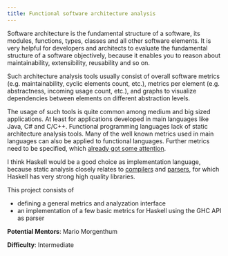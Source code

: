 ```yaml
---
title: Functional software architecture analysis
---
```

Software architecture is the fundamental structure of a software, its modules, functions, types, classes and all other software elements. It is very helpful for developers and architects to evaluate the fundamental structure of a software objectively, because it enables you to reason about maintainability, extensibility, reusability and so on.

Such architecture analysis tools usually consist of overall software metrics (e.g. maintainability, cyclic elements count, etc.), metrics per element (e.g. abstractness, incoming usage count, etc.), and graphs to visualize dependencies between elements on different abstraction levels.

The usage of such tools is quite common among medium and big sized applications. At least for applications developed in main languages like Java, C# and C/C++. Functional programming languages lack of static architecture analysis tools. Many of the well known metrics used in main languages can also be applied to functional languages. Further metrics need to be specified, which [already got some attention](https://pdfs.semanticscholar.org/01a5/89d90678bf828373ad2ca32aea50649f9122.pdf).

I think Haskell would be a good choice as implementation language, because static analysis closely relates to [compilers](https://github.com/Gabriel439/post-rfc/blob/master/sotu.md#compilers) and [parsers](https://github.com/Gabriel439/post-rfc/blob/master/sotu.md#parsing--pretty-printing), for which Haskell has very strong high quality libraries.

This project consists of
- defining a general metrics and analyzation interface
- an implementation of a few basic metrics for Haskell using the GHC API as parser


**Potential Mentors**: Mario Morgenthum

**Difficulty**: Intermediate
